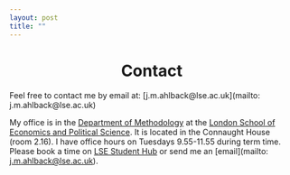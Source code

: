 ```yaml
---
layout: post
title: ""
---
```


<h1 style="text-align: center;">Contact</h1>
Feel free to contact me by email at: [j.m.ahlback@lse.ac.uk](mailto: j.m.ahlback@lse.ac.uk)

My office is in the [Department of Methodology](https://www.lse.ac.uk/methodology) at the [London School of Economics and Political Science](https://www.lse.ac.uk/). It is located in the Connaught House (room 2.16). I have office hours on Tuesdays 9.55-11.55 during term time. Please book a time on [LSE Student Hub](https://studenthub.lse.ac.uk/welcome) or send me an [email](mailto: j.m.ahlback@lse.ac.uk). 
